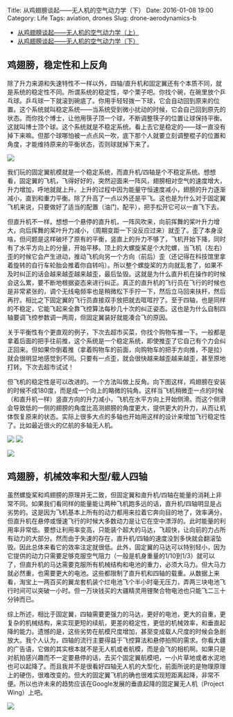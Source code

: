 Title: 从鸡翅膀谈起——无人机的空气动力学（下）
Date: 2016-01-08 19:00
Category: Life
Tags: aviation, drones
Slug: drone-aerodynamics-b

* [从鸡翅膀谈起——无人机的空气动力学（上）](/drone-aerodynamics-a.html)
* [从鸡翅膀谈起——无人机的空气动力学（下）](/drone-aerodynamics-b.html)

## 鸡翅膀，稳定性和上反角

除了升力来源和失速特性不一样以外，四轴/直升机和固定翼还有个本质不同，就是系统的稳定性不同。所谓系统的稳定性，举个栗子吧。你找个碗，在碗里放个乒乓球。乒乓球一下就滚到碗底了。你用手轻轻拨一下球，它会自动回到原来的位置。这个系统就叫稳定系统——当系统受到微小扰动的时候，它会自己回到原先的状态。而你找个博士，让他用筷子顶一个球，不断调整筷子的位置让球保持平衡。这就叫博士顶个球。这个系统就是不稳定系统。看上去它是稳定的——球一直没有掉下来嘛。但那个球哪怕被一点点风一吹，底下那个人就要立刻调整棍子的位置和角度，才能维持原来的平衡状态，否则球就掉下来了。

![](/images/aerodynamics_7.png)

我们玩的固定翼航模就是一个稳定系统，而直升机/四轴是个不稳定系统。想想看，固定翼的飞机，飞得好好的，突然迎面来一阵风，翅膀相对空气的速度增大，升力增加，呼地就就上升。上升的过程中因为能量守恒速度减小，翅膀的升力逐渐减小，直到和重力平衡。除了升高了一点以外还是平飞。这也是为什么对于固定翼飞机来说，只要做好了适当的配置（油门，配平），把手松开它可以一直飞下去。

但直升机不一样。想想一个悬停的直升机，一阵风吹来，向前挥舞的桨叶升力增大，向后挥舞的桨叶升力减小，（周期变距一下没反应过来）就歪了。歪了本身没啥，但问题是这样破坏了原有的平衡，竖直上的升力不够了，飞机开始下降，同时有了水平方向上的分量，开始平移。顶上的大螺旋桨是个大陀螺，当飞机（左右）歪的时候它会产生进动，推动飞机向另一个方向（前后）歪（还记得在科技馆里拿着旋转的自行车轮胎会推着你自转吗）。所以整个螺旋桨的方向就乱套了，如果不及时纠正的话会越来越歪越来越歪，最后坠毁。这就是为什么直升机在操作的时候会这么累，要不断地根据姿态来进行纠正。真正的直升机的飞行员在飞行的时候也是非常紧张的，调个无线电频率也是稍微松下手拧一下，然后立马回来扶杆，然后再拧。相比之下固定翼的飞行员直接双手放把就去哐哐拧了。至于四轴，也是同样的不稳定，它能飞起来全靠飞控算法每秒几十次的纠正姿态。这也是为什么自制四轴要调飞控参数调一两周，但固定翼装好就能凑合飞的原因。

关于平衡性有个更直观的例子，下次去超市买菜，你找个购物车推一下。一般都是拿着后面的把手往前推，这个系统是一个稳定系统，即使推歪了它自己有个力会纠正回来。但如果你倒着推（拿着购物车的前面，向购物车的把手方向推，不是拉）就会很明显地感觉到不同。只要有一点歪，就会很快越来越歪越来越歪，甚至原地打转。下次去超市试试！

但飞机的稳定性是可以改进的。一个方法叫做上反角。向下图这样，鸡翅膀在安装的时候不成180度，而是成一个向上的略微的钝角。这样当飞机稍微歪一点的时候（和直升机一样）竖直方向的升力减小，飞机在水平方向上开始侧滑。而这个侧滑会导致低的一侧的翅膀的角度比高测翅膀的角度更大，提供更大的升力，从而让机体恢复原来的状态。实际上很多大点的多轴也开始用这样的设计来增加飞行稳定性了。比如最近很火的亿航的多轴无人机。

![](/images/aerodynamics_8.png)
![](/images/aerodynamics_9.png)

![](/images/aerodynamics_10.png)
 
## 鸡翅膀，机械效率和大型/载人四轴

虽然螺旋桨和鸡翅膀的原理并无二致，但固定翼和直升机/四轴在能量的消耗上非常不同。如果我们看同样的能量能让两种飞机跑多远的话，直升机/四轴明显是占劣势的。这是因为飞机基本上所有的动力都用来拉着它奔向目的地了，效率满分。但直升机在悬停或慢速飞行的时候大多数动力是让它在空中漂浮的。此时能量的利用率非常低。要想让利用率变高，只能装个超大的马达，飞超快，让向前的力占所有动力的大部分。然而由于失速的存在，直升机/四轴的速度没到多快就会翻滚坠毁。因此总体来看它的效率注定就很低。此外，固定翼的马达可以特别轻小，因为它提供的动力只需要足够克服空气阻力（一般是机身重量的1/10到1/3）就可以了，但直升机的马达需要克服所有机械结构和电池的重力，必须大马力。但大马力就必然重，也需要更大的电池。这些都限制了直升机和四轴的载重。从数据上来看，淘宝上一两百买的翼龙套机装个烂电池飞个半小时毫无压力，弄两三块电池飞行时间可以突破一小时。但一万块钱买的大疆精灵用锂聚合物电池也只能飞二三十分钟而已。

综上所述，相比于固定翼，四轴需要更强力的马达，更好的电池，更大的自重，更复杂的机械结构，来实现更短的续航，更差的稳定性，更低的机械效率，和垂直起降的能力。遗憾的是，这些劣势在航模尺度增加，甚至变成载人尺度的时候会急剧放大。我个人认为，四轴的流行主要得益于飞控算法和悬停拍照的需求。你看大疆的广告语，它做的其实根本就不是无人机或者航模，而是会飞的相机啊。如果只是对航拍感兴趣而不一定要悬停的话，去买个固定翼航模吧，一小片草地或者水泥地也可以起降了。而且我并不是很看好四轴无人机的大型化，前面所说的是物理原理上的硬伤，很难改变的。但大的固定翼飞机的确也很难实现短距离起降，非常不便。所以也许未来的趋势应该在Google发展的垂直起降的固定翼无人机（Project Wing）上吧。

![](/images/aerodynamics_11.png)
